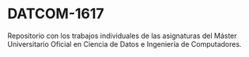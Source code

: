 # DATCOM-1617
Repositorio con los trabajos individuales de las asignaturas del Máster Universitario
Oficial en Ciencia de Datos e Ingeniería de Computadores.  

